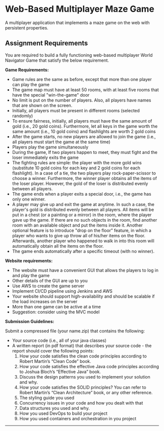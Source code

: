 Web-Based Multiplayer Maze Game
==============================

A multiplayer application that implements a maze game on the web with persistent properties.

Assignment Requirements
------------

You are required to build a fully functioning web-based multiplayer World Navigator Game that satisfy the below
requirement.

**Game Requirements:**

* Game rules are the same as before, except that more than one player can play the game
* The game map must have at least 50 rooms, with at least five rooms that have the special "win-the-game" door
* No limit is put on the number of players. Also, all players have names that are shown on the screen.
* Initially, all players must be present in different rooms (selected randomly)
* To ensure fairness, initially, all players must have the same amount of gold (i.e., 20 gold coins). Furthermore, let
  all
  keys in the game worth the same amount (i.e., 10 gold coins) and flashlights are worth 2 gold coins
* After the game starts, no new players are allowed to join the game (i.e., all players must start the game at the same
  time)
* Players play the game simultaneously
* During the game, If two players happen to meet, they must fight and the loser immediately exits the game
* The fighting rules are simple: the player with the more gold wins (substitute 10 gold coins for each key and 2 gold
  coins for each flashlight). In a case of a tie, the two players play rock-paper-scissor to choose a winner.
  Furthermore,
  the winner player obtains all the items of the loser player. However, the gold of the loser is distributed evenly
  between all players.
* The game ends when a player exits a special door, i.e., the game has only one winner.
* A player may give up and exit the game at anytime. In such a case, the player's gold is distributed evenly between all
  players. All items will be put in a chest (or a painting or a mirror) in the room, where the player gave up the game.
  If
  there are no such objects in the room, find another room with an available object and put the items inside it. Another
  optional feature is to introduce "drop on the floor" feature, in which a player who wants to give up throw all of
  his/her items on the floor. Afterwards, another player who happened to walk in into this room will automatically
  obtain
  all the items on the floor.
* The game ends automatically after a specific timeout (with no winner).

**Website requirements:**

* The website must have a convenient GUI that allows the players to log in and play the game
* Other details of the GUI are up to you
* Use AWS to create the game server
* Implement CI/CD pipeline using Jenkins and AWS
* Your website should support high-availability and should be scalable if the load increases on the server
* More than one game can be active at a time
* Suggestion: consider using the MVC model

**Submission Guidelines:**

Submit a compressed file (your name.zip) that contains the following:

* Your source code (i.e., all of your java classes)
* A written report (in pdf format) that describes your source code - the report should cover the following points:
    1. How your code satisfies the clean code principles according to Robert Martin’s “Clean Code” book.
    2. How your code satisfies the effective Java code principles according to Joshua Bloch’s “Effective Java” book.
    3. Discuss the design patterns you used to implement your solution and why.
    4. How your code satisfies the SOLID principles? You can refer to Robert Martin’s “Clean Architecture” book, or any
       other reference.
    5. The styling guide you used
    6. Concurrency issues in your code and how you dealt with that
    7. Data structures you used and why.
    8. How you used DevOps to build your project
    9. How you used containers and orchestration in you project

--------